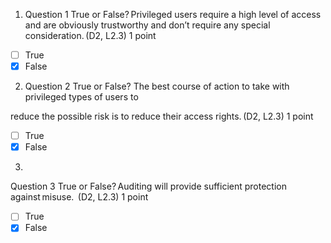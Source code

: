 1. Question 1
True or False? Privileged users require a high level of access and are obviously trustworthy and don’t require any special consideration. (D2, L2.3)
1 point
- [ ] True
- [x] False

2. Question 2
True or False? The best course of action to take with privileged types of users to 

reduce the possible risk is to reduce their access rights. (D2, L2.3)
1 point
- [ ] True
- [x] False

3.
Question 3
True or False? Auditing will provide sufficient protection against misuse.  (D2, L2.3)
1 point
- [ ] True
- [x] False
